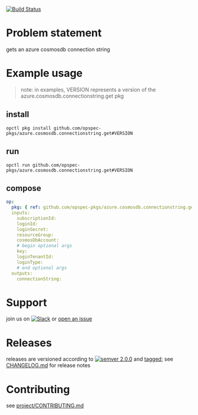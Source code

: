 [![Build Status](https://travis-ci.org/opspec-pkgs/azure.cosmosdb.connectionstring.get.svg?branch=master)](https://travis-ci.org/opspec-pkgs/azure.cosmosdb.connectionstring.get)

# Problem statement

gets an azure cosmosdb connection string

# Example usage

> note: in examples, VERSION represents a version of the
> azure.cosmosdb.connectionstring.get pkg

## install

```shell
opctl pkg install github.com/opspec-pkgs/azure.cosmosdb.connectionstring.get#VERSION
```

## run

```
opctl run github.com/opspec-pkgs/azure.cosmosdb.connectionstring.get#VERSION
```

## compose

```yaml
op:
  pkg: { ref: github.com/opspec-pkgs/azure.cosmosdb.connectionstring.get#VERSION }
  inputs:
    subscriptionId:
    loginId:
    loginSecret:
    resourceGroup:
    cosmosDbAccount:
    # begin optional args
    key:
    loginTenantId:
    loginType:
    # end optional args
  outputs:
    connectionString:
```

# Support

join us on
[![Slack](https://opspec-slackin.herokuapp.com/badge.svg)](https://opspec-slackin.herokuapp.com/)
or
[open an issue](https://github.com/opspec-pkgs/azure.cosmosdb.connectionstring.get/issues)

# Releases

releases are versioned according to
[![semver 2.0.0](https://img.shields.io/badge/semver-2.0.0-brightgreen.svg)](http://semver.org/spec/v2.0.0.html)
and [tagged](https://git-scm.com/book/en/v2/Git-Basics-Tagging); see
[CHANGELOG.md](CHANGELOG.md) for release notes

# Contributing

see
[project/CONTRIBUTING.md](https://github.com/opspec-pkgs/project/blob/master/CONTRIBUTING.md)
